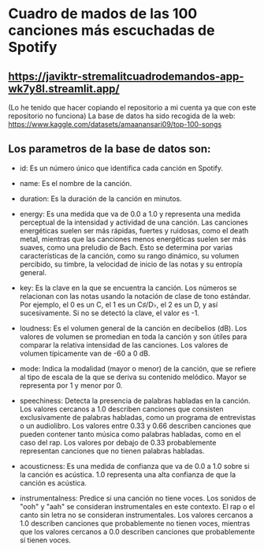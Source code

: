 # Cuadro de mados de las 100 canciones más escuchadas de Spotify #

## https://javiktr-stremalitcuadrodemandos-app-wk7y8l.streamlit.app/
(Lo he tenido que hacer copiando el repositorio a mi cuenta ya que con este repositorio no funciona)
La base de datos ha sido recogida de la web: https://www.kaggle.com/datasets/amaanansari09/top-100-songs

## Los parametros de la base de datos son:

* id: Es un número único que identifica cada canción en Spotify.

* name: Es el nombre de la canción.

* duration: Es la duración de la canción en minutos.

* energy: Es una medida que va de 0.0 a 1.0 y representa una medida perceptual de la intensidad y actividad de una canción. Las canciones energéticas suelen ser más rápidas, fuertes y ruidosas, como el death metal, mientras que las canciones menos energéticas suelen ser más suaves, como una preludio de Bach. Esto se determina por varias características de la canción, como su rango dinámico, su volumen percibido, su timbre, la velocidad de inicio de las notas y su entropía general.

* key: Es la clave en la que se encuentra la canción. Los números se relacionan con las notas usando la notación de clase de tono estándar. Por ejemplo, el 0 es un C, el 1 es un C♯/D♭, el 2 es un D, y así sucesivamente. Si no se detectó la clave, el valor es -1.

* loudness: Es el volumen general de la canción en decibelios (dB). Los valores de volumen se promedian en toda la canción y son útiles para comparar la relativa intensidad de las canciones. Los valores de volumen típicamente van de -60 a 0 dB.

* mode: Indica la modalidad (mayor o menor) de la canción, que se refiere al tipo de escala de la que se deriva su contenido melódico. Mayor se representa por 1 y menor por 0.

* speechiness: Detecta la presencia de palabras habladas en la canción. Los valores cercanos a 1.0 describen canciones que consisten exclusivamente de palabras habladas, como un programa de entrevistas o un audiolibro. Los valores entre 0.33 y 0.66 describen canciones que pueden contener tanto música como palabras habladas, como en el caso del rap. Los valores por debajo de 0.33 probablemente representan canciones que no tienen palabras habladas.

* acousticness: Es una medida de confianza que va de 0.0 a 1.0 sobre si la canción es acústica. 1.0 representa una alta confianza de que la canción es acústica.

* instrumentalness: Predice si una canción no tiene voces. Los sonidos de "ooh" y "aah" se consideran instrumentales en este contexto. El rap o el canto sin letra no se consideran instrumentales. Los valores cercanos a 1.0 describen canciones que probablemente no tienen voces, mientras que los valores cercanos a 0.0 describen canciones que probablemente sí tienen voces.

